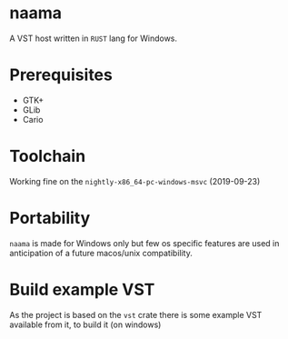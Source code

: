 # naama
A VST host written in `RUST` lang for Windows.

# Prerequisites
- GTK+
- GLib
- Cario

# Toolchain
Working fine on the `nightly-x86_64-pc-windows-msvc` (2019-09-23)

# Portability
`naama` is made for Windows only but few os specific features are used in anticipation of a future macos/unix compatibility.

# Build example VST
As the project is based on the `vst` crate there is some example VST available from it, to build it (on windows)